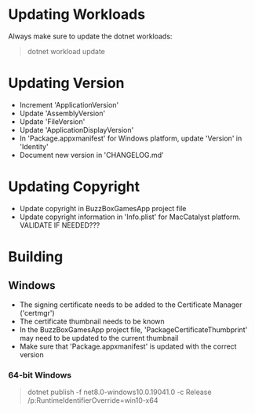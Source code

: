 # Updating Workloads

Always make sure to update the dotnet workloads:

> dotnet workload update

# Updating Version

- Increment 'ApplicationVersion'
- Update 'AssemblyVersion'
- Update 'FileVersion'
- Update 'ApplicationDisplayVersion'
- In 'Package.appxmanifest' for Windows platform, update 'Version' in 'Identity'
- Document new version in 'CHANGELOG.md'

# Updating Copyright

- Update copyright in BuzzBoxGamesApp project file
- Update copyright information in 'Info.plist' for MacCatalyst platform. VALIDATE IF NEEDED???

# Building

## Windows

- The signing certificate needs to be added to the Certificate Manager ('certmgr')
- The certificate thumbnail needs to be known
- In the BuzzBoxGamesApp project file, 'PackageCertificateThumbprint' may need to be updated to the current thumbnail
- Make sure that 'Package.appxmanifest' is updated with the correct version

### 64-bit Windows
> dotnet publish -f net8.0-windows10.0.19041.0 -c Release /p:RuntimeIdentifierOverride=win10-x64